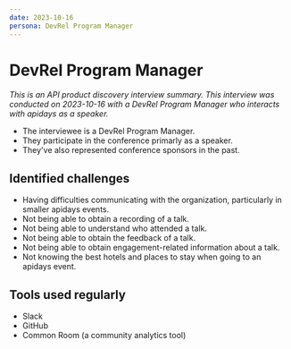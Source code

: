```yaml
---
date: 2023-10-16
persona: DevRel Program Manager
---
```

# DevRel Program Manager

*This is an API product discovery interview summary. This interview was conducted on 2023-10-16 with a DevRel Program Manager who interacts with apidays as a speaker.*

- The interviewee is a DevRel Program Manager.
- They participate in the conference primarly as a speaker.
- They've also represented conference sponsors in the past.

## Identified challenges

- Having difficulties communicating with the organization, particularly in smaller apidays events.
- Not being able to obtain a recording of a talk.
- Not being able to understand who attended a talk.
- Not being able to obtain the feedback of a talk.
- Not being able to obtain engagement-related information about a talk.
- Not knowing the best hotels and places to stay when going to an apidays event.

## Tools used regularly

- Slack
- GitHub
- Common Room (a community analytics tool)